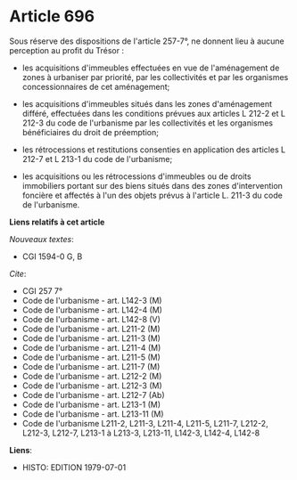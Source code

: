 # Article 696

Sous réserve des dispositions de l'article 257-7°, ne donnent lieu à aucune perception au profit du Trésor :

- les acquisitions d'immeubles effectuées en vue de l'aménagement de zones à urbaniser par priorité, par les collectivités et
par les organismes concessionnaires de cet aménagement;

- les acquisitions d'immeubles situés dans les zones d'aménagement différé, effectuées dans les conditions prévues aux
articles L 212-2 et L 212-3 du code de l'urbanisme par les collectivités et les organismes bénéficiaires du droit de
préemption;

- les rétrocessions et restitutions consenties en application des articles L 212-7 et L 213-1 du code de l'urbanisme;

- les acquisitions ou les rétrocessions d'immeubles ou de droits immobiliers portant sur des biens situés dans des zones
d'intervention foncière et affectés à l'un des objets prévus à l'article L. 211-3 du code de l'urbanisme.

**Liens relatifs à cet article**

_Nouveaux textes_:

  - CGI 1594-0 G, B

_Cite_:

  - CGI 257 7°
  - Code de l'urbanisme - art. L142-3 (M)
  - Code de l'urbanisme - art. L142-4 (M)
  - Code de l'urbanisme - art. L142-8 (V)
  - Code de l'urbanisme - art. L211-2 (M)
  - Code de l'urbanisme - art. L211-3 (M)
  - Code de l'urbanisme - art. L211-4 (M)
  - Code de l'urbanisme - art. L211-5 (M)
  - Code de l'urbanisme - art. L211-7 (M)
  - Code de l'urbanisme - art. L212-2 (M)
  - Code de l'urbanisme - art. L212-3 (M)
  - Code de l'urbanisme - art. L212-7 (Ab)
  - Code de l'urbanisme - art. L213-1 (M)
  - Code de l'urbanisme - art. L213-11 (M)
  - Code de l'urbanisme L211-2, L211-3, L211-4, L211-5, L211-7, L212-2, L212-3, L212-7, L213-1 à L213-3, L213-11, L142-3, L142-4, L142-8

**Liens**:

  - HISTO: EDITION 1979-07-01

